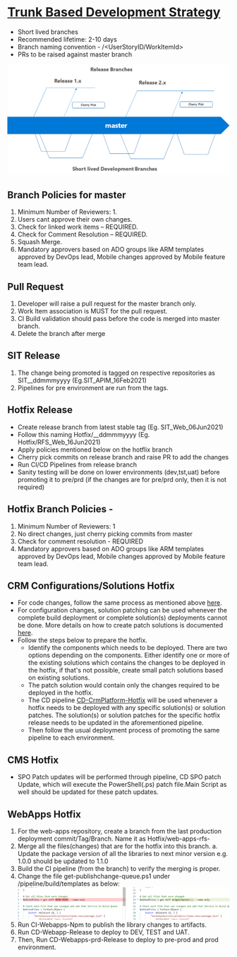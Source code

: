 # [Trunk Based Development Strategy](https://trunkbaseddevelopment.com)

- Short lived branches
- Recommended lifetime: 2-10 days
- Branch naming convention - <developername>/<UserStoryID/WorkItemId>
- PRs to be raised against master branch

![image.png](/.attachments/image-a49e2356-66d1-4521-9577-c0b2aadff9e5.png)

## Branch Policies for master
1. Minimum Number of Reviewers: 1.
1. Users cant approve their own changes.
1. Check for linked work items – REQUIRED.
1. Check for Comment Resolution – REQUIRED.
1. Squash Merge.
1. Mandatory approvers based on ADO groups like ARM templates approved by DevOps lead, Mobile changes approved by Mobile feature team lead.

## Pull Request
1. Developer will raise a pull request for the master branch only.
1. Work Item association is MUST for the pull request.
1. CI Build validation should pass before the code is merged into master branch.
1. Delete the branch after merge 

## SIT Release
1. The change being promoted is tagged on respective repositories as SIT_<Component>_ddmmmyyyy (Eg.SIT_APIM_16Feb2021)
1. Pipelines for pre environment are run from the tags.

## Hotfix Release

- Create release branch from latest stable tag (Eg. SIT_Web_06Jun2021)
- Follow this naming Hotfix/<Phase>_<Component>_ddmmmyyyy (Eg. Hotfix/RFS_Web_16Jun2021)
- Apply policies mentioned below on the hotflix branch
- Cherry pick commits on release branch and raise PR to add the changes
- Run CI/CD Pipelines from release branch
- Sanity testing will be done on lower environments (dev,tst,uat) before promoting it to pre/prd (if the changes are for pre/prd only, then it is not required)

## Hotfix Branch Policies - 
1. Minimum Number of Reviewers: 1
1. No direct changes, just cherry picking commits from master
1. Check for comment resolution - REQUIRED
1. Mandatory approvers based on ADO groups like ARM templates approved by DevOps lead, Mobile changes approved by Mobile feature team lead.

## CRM Configurations/Solutions Hotfix
- For code changes, follow the same process as mentioned above [here](https://dev.azure.com/TASMUCP/TASMU%20Central%20Platform/_wiki/wikis/TASMU-Central-Platform.wiki/27/Branching-Strategy-and-Policies?anchor=hotfix-release).
- For configuration changes, solution patching can be used whenever the complete build deployment or complete solution(s) deployments cannot be done. More details on how to create patch solutions is documented [here](https://docs.microsoft.com/en-us/power-platform/alm/create-patches-simplify-solution-updates).
- Follow the steps below to prepare the hotfix.
  - Identify the components which needs to be deployed. There are two options depending on the components. Either identify one or more of the existing solutions which contains the changes to be deployed in the hotfix, if that's not possible, create small patch solutions based on existing solutions.
  - The patch solution would contain only the changes required to be deployed in the hotfix.
  - The CD pipeline [CD-CrmPlatform-Hotfix](https://dev.azure.com/TASMUCP/TASMU%20Central%20Platform/_build?definitionId=1597) will be used whenever a hotfix needs to be deployed with any specific solution(s) or solution patches. The solution(s) or solution patches for the specific hotfix release needs to be updated in the aforementioned pipeline.
  - Then follow the usual deployment process of promoting the same pipeline to each environment.

## CMS Hotfix
- SPO Patch updates will be performed through pipeline, CD  SPO patch Update, which will execute the PowerShell(.ps) patch file.Main Script as well should be updated for these patch updates.

## WebApps Hotfix

1. For the web-apps repository, create a branch from the last production deployment commit/Tag/Branch. Name it as Hotfix/web-apps-rfs-<DDMMMYYYY>
2. Merge all the files(changes) that are for the hotfix into this branch.
a. Update the package version of all the libraries to next minor version e.g. 1.0.0 should be updated to 1.1.0
3. Build the CI pipeline (from the branch) to verify the merging is proper.
4. Change the file get-publishchange-queue.ps1 under /pipeline/build/templates as below:
![image.png](/.attachments/image-61c86fb3-7ef6-4cff-adb5-65439a6f65a5.png)
5. Run CI-Webapps-Npm to publish the library changes to artifacts.
6. Run CD-Webapp-Release to deploy to DEV, TEST and UAT.
7. Then, Run CD-Webapps-prd-Release to deploy to pre-prod and prod environment.
